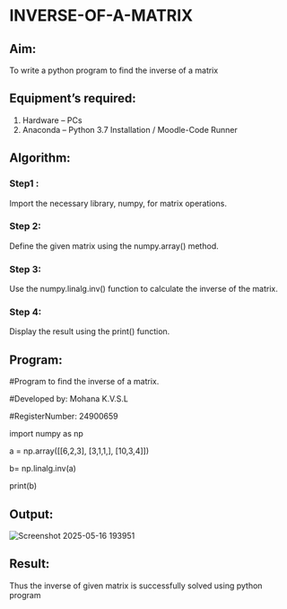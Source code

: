 # INVERSE-OF-A-MATRIX
## Aim:
To write a python program to find the inverse of a matrix
## Equipment’s required:
1. 	Hardware – PCs
2. 	Anaconda – Python 3.7 Installation / Moodle-Code Runner
## Algorithm:
### Step1 : 
Import the necessary library, numpy, for matrix operations.
### Step 2: 
Define the given matrix using the numpy.array() method.
### Step 3: 
Use the numpy.linalg.inv() function to calculate the inverse of the matrix.
### Step 4: 
Display the result using the print() function.

## Program:
#Program to find the inverse of a matrix.

#Developed by: Mohana K.V.S.L

#RegisterNumber: 24900659

import numpy as np

a = np.array([[6,2,3], [3,1,1,], [10,3,4]])

b= np.linalg.inv(a)

print(b)


## Output:
![Screenshot 2025-05-16 193951](https://github.com/user-attachments/assets/a3512063-9494-4974-9564-6c8b1ef3b447)



## Result:
Thus the inverse of given matrix is successfully solved using python program

